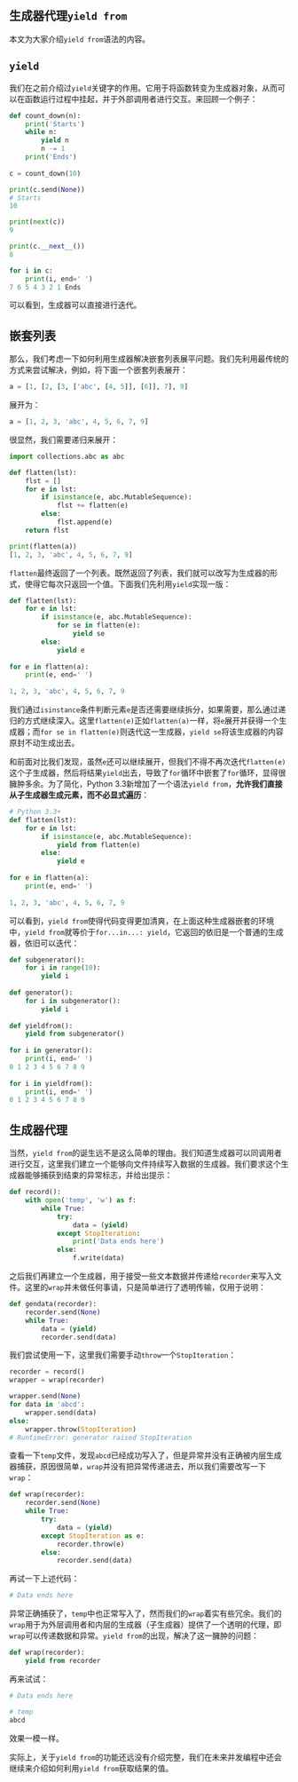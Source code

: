 ## 生成器代理`yield from`

本文为大家介绍`yield from`语法的内容。

## `yield`

我们在之前介绍过`yield`关键字的作用。它用于将函数转变为生成器对象，从而可以在函数运行过程中挂起，并于外部调用者进行交互。来回顾一个例子：

```python
def count_down(n):
    print('Starts')
    while n:
        yield n
        n -= 1
    print('Ends')
        
c = count_down(10)

print(c.send(None))
# Starts
10

print(next(c))
9

print(c.__next__())
8

for i in c:
    print(i, end=' ')
7 6 5 4 3 2 1 Ends
```

可以看到，生成器可以直接进行迭代。

## 嵌套列表

那么，我们考虑一下如何利用生成器解决嵌套列表展平问题。我们先利用最传统的方式来尝试解决，例如，将下面一个嵌套列表展开：

```python
a = [1, [2, [3, ['abc', [4, 5]], [6]], 7], 9]
```

展开为：

```python
a = [1, 2, 3, 'abc', 4, 5, 6, 7, 9]
```

很显然，我们需要递归来展开：

```python
import collections.abc as abc

def flatten(lst):
    flst = []
    for e in lst:
        if isinstance(e, abc.MutableSequence):
            flst += flatten(e)
        else:
            flst.append(e)
    return flst

print(flatten(a))
[1, 2, 3, 'abc', 4, 5, 6, 7, 9]
```

`flatten`最终返回了一个列表。既然返回了列表，我们就可以改写为生成器的形式，使得它每次只返回一个值。下面我们先利用`yield`实现一版：

```python
def flatten(lst):
    for e in lst:
        if isinstance(e, abc.MutableSequence):
            for se in flatten(e):
                yield se
        else:
            yield e
            
for e in flatten(a):
    print(e, end=' ')
    
1, 2, 3, 'abc', 4, 5, 6, 7, 9
```

我们通过`isinstance`条件判断元素`e`是否还需要继续拆分，如果需要，那么通过递归的方式继续深入。这里`flatten(e)`正如`flatten(a)`一样，将`e`展开并获得一个生成器；而`for se in flatten(e)`则迭代这一生成器，`yield se`将该生成器的内容原封不动生成出去。

和前面对比我们发现，虽然`e`还可以继续展开，但我们不得不再次迭代`flatten(e)`这个子生成器，然后将结果`yield`出去，导致了`for`循环中嵌套了`for`循环，显得很臃肿多余。为了简化，Python 3.3新增加了一个语法`yield from`，**允许我们直接从子生成器生成元素，而不必显式遍历**：

```python
# Python 3.3+
def flatten(lst):
    for e in lst:
        if isinstance(e, abc.MutableSequence):
            yield from flatten(e)
        else:
            yield e
            
for e in flatten(a):
    print(e, end=' ')
    
1, 2, 3, 'abc', 4, 5, 6, 7, 9
```

可以看到，`yield from`使得代码变得更加清爽，在上面这种生成器嵌套的环境中，`yield from`就等价于`for...in...: yield`，它返回的依旧是一个普通的生成器，依旧可以迭代：

```python
def subgenerator():
    for i in range(10):
        yield i
        
def generator():
    for i in subgenerator():
        yield i
        
def yieldfrom():
    yield from subgenerator()
    
for i in generator():
    print(i, end=' ')
0 1 2 3 4 5 6 7 8 9
    
for i in yieldfrom():
    print(i, end=' ')
0 1 2 3 4 5 6 7 8 9
```

## 生成器代理

当然，`yield from`的诞生远不是这么简单的理由。我们知道生成器可以同调用者进行交互，这里我们建立一个能够向文件持续写入数据的生成器。我们要求这个生成器能够捕获到结束的异常标志，并给出提示：

```python
def record():
    with open('temp', 'w') as f:
        while True:
            try:
                data = (yield)
            except StopIteration:
                print('Data ends here')
            else:
                f.write(data)     
```

之后我们再建立一个生成器，用于接受一些文本数据并传递给`recorder`来写入文件。这里的`wrap`并未做任何事请，只是简单进行了透明传输，仅用于说明：

```python
def gendata(recorder):
    recorder.send(None)
    while True:
        data = (yield)
        recorder.send(data)
```

我们尝试使用一下，这里我们需要手动`throw`一个`StopIteration`：

```python
recorder = record()
wrapper = wrap(recorder)

wrapper.send(None)
for data in 'abcd':
    wrapper.send(data)
else:
    wrapper.throw(StopIteration)
# RuntimeError: generator raised StopIteration
```

查看一下`temp`文件，发现`abcd`已经成功写入了，但是异常并没有正确被内层生成器捕获，原因很简单，`wrap`并没有把异常传递进去，所以我们需要改写一下`wrap`：

```python
def wrap(recorder):
    recorder.send(None)
    while True:
        try:
            data = (yield)
        except StopIteration as e:
            recorder.throw(e)
        else:
            recorder.send(data)
```

再试一下上述代码：

```python
# Data ends here
```

异常正确捕获了，`temp`中也正常写入了，然而我们的`wrap`着实有些冗余。我们的`wrap`用于为外层调用者和内层的生成器（子生成器）提供了一个透明的代理，即`wrap`可以传递数据和异常。`yield from`的出现，解决了这一臃肿的问题：

```python
def wrap(recorder):
    yield from recorder
```

再来试试：

```python
# Data ends here

# temp
abcd
```

效果一模一样。

实际上，关于`yield from`的功能还远没有介绍完整，我们在未来并发编程中还会继续来介绍如何利用`yield from`获取结果的值。